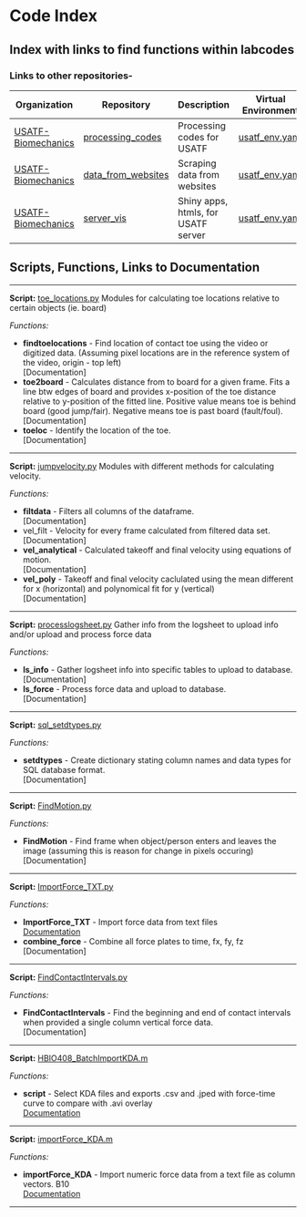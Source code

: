 # Code Index

## Index with links to find functions within labcodes

### Links to other repositories-
| Organization | Repository | Description | Virtual Environment |
| ------------- | ------------- | ------------- | ------------- | 
| [USATF-Biomechanics](https://github.com/USATF-Biomechanics) | [processing_codes](https://github.com/USATF-Biomechanics/processing_codes)| Processing codes for USATF | [usatf_env.yaml](https://github.com/USATF-Biomechanics/processing_codes/blob/master/usatf_env.yaml) |
| [USATF-Biomechanics](https://github.com/USATF-Biomechanics) | [data_from_websites](https://github.com/USATF-Biomechanics/data_from_websites)| Scraping data from websites | [usatf_env.yaml](https://github.com/USATF-Biomechanics/processing_codes/blob/master/usatf_env.yaml) |
| [USATF-Biomechanics](https://github.com/USATF-Biomechanics) | [server_vis](https://github.com/USATF-Biomechanics/server_vis)| Shiny apps, htmls, for USATF server | [usatf_env.yaml](https://github.com/USATF-Biomechanics/processing_codes/blob/master/usatf_env.yaml) |


## Scripts, Functions, Links to Documentation

*** 
**Script:**  [toe_locations.py](https://github.com/USATF-Biomechanics/processing_codes/blob/master/toe_locations.py) 
Modules for calculating toe locations relative to certain objects (ie. board)

*Functions:*  
* **findtoelocations** - Find location of contact toe using the video or digitized data. (Assuming pixel locations are in the reference system of the video, origin - top left)   
[Documentation]  
* **toe2board** - Calculates distance from to board for a given frame. Fits a line btw edges of board and provides x-position of the toe distance relative to y-position of the fitted line. Positive value means toe is behind board (good jump/fair). Negative means toe is past board (fault/foul).      
[Documentation]
* **toeloc** - Identify the location of the toe.    
[Documentation]


*** 
**Script:**  [jumpvelocity.py](https://github.com/USATF-Biomechanics/processing_codes/blob/master/jumpvelocity.py) 
Modules with different methods for calculating velocity.

*Functions:*  
* **filtdata** - Filters all columns of the dataframe.    
[Documentation]  
* vel_filt - Velocity for every frame calculated from filtered data set.    
[Documentation]
* **vel_analytical** - Calculated takeoff and final velocity using equations of motion.    
[Documentation]
* **vel_poly** - Takeoff and final velocity caclulated using the mean different for x (horizontal) and polynomical fit for y (vertical)    
[Documentation]

*** 
**Script:**  [processlogsheet.py](https://github.com/USATF-Biomechanics/processing_codes/blob/master/processlogsheet.py) 
Gather info from the logsheet to upload info and/or upload and process force data

*Functions:*  
* **ls_info** - Gather logsheet info into specific tables to upload to database.  
[Documentation]  
* **ls_force** - Process force data and upload to database.  
[Documentation]

*** 
**Script:**  [sql_setdtypes.py](https://github.com/USATF-Biomechanics/processing_codes/blob/master/sql_setdtypes.py) 

*Functions:*  
* **setdtypes** - Create dictionary stating column names and data types for SQL database format.  
[Documentation]

*** 
**Script:**  [FindMotion.py](https://github.com/USATF-Biomechanics/processing_codes/blob/master/FindMotion.py) 

*Functions:*  
* **FindMotion** - Find frame when object/person enters and leaves the image (assuming this is reason for change in pixels occuring)   
[Documentation]
  
*** 
**Script:**  [ImportForce_TXT.py](https://github.com/USCBiomechanicsLab/labcodes/blob/master/ImportForce_TXT.py) 

*Functions:*  
* **ImportForce_TXT** - Import force data from text files     
[Documentation](https://github.com/USCBiomechanicsLab/labcodes/blob/master/Documentation_General.md#function-importforce_txt)
* **combine_force** - Combine all force plates to time, fx, fy, fz    
[Documentation]

***
**Script:**  [FindContactIntervals.py](https://github.com/USCBiomechanicsLab/labcodes/blob/master/FindContactIntervals.py) 

*Functions:*
* **FindContactIntervals** - Find the beginning and end of contact intervals when provided a single column
vertical force data.     
[Documentation]

***
**Script:**  [HBIO408_BatchImportKDA.m](https://github.com/USCBiomechanicsLab/labcodes/blob/master/HBIO408_BatchImportKDA.m) 

*Functions:*
* **script** - Select KDA files and exports .csv and .jped with force-time curve to compare with .avi overlay  
[Documentation](https://github.com/USCBiomechanicsLab/labcodes/blob/master/Documentation_General.md#function-hbio408_batchimportkda)

***

**Script:**  [importForce_KDA.m](https://github.com/USCBiomechanicsLab/labcodes/blob/master/importForce_KDA.m) 

*Functions:*
* **importForce_KDA** - Import numeric force data from a text file as column vectors. B10  
[Documentation](https://github.com/USCBiomechanicsLab/labcodes/blob/master/Documentation_General.md#function-importforce_kda)

***
